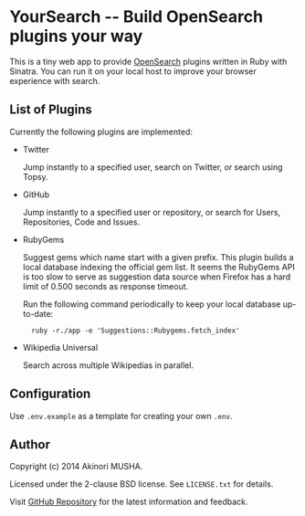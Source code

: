 # YourSearch -- Build OpenSearch plugins your way

This is a tiny web app to provide
[OpenSearch](http://www.opensearch.org/) plugins written in Ruby with
Sinatra.  You can run it on your local host to improve your browser
experience with search.

## List of Plugins

Currently the following plugins are implemented:

- Twitter

    Jump instantly to a specified user, search on Twitter, or search
    using Topsy.

- GitHub

    Jump instantly to a specified user or repository, or search for
    Users, Repositories, Code and Issues.

- RubyGems

    Suggest gems which name start with a given prefix.  This plugin
    builds a local database indexing the official gem list.  It seems
    the RubyGems API is too slow to serve as suggestion data source
    when Firefox has a hard limit of 0.500 seconds as response
    timeout.

    Run the following command periodically to keep your local database
    up-to-date:

        ruby -r./app -e 'Suggestions::Rubygems.fetch_index'

- Wikipedia Universal

    Search across multiple Wikipedias in parallel.

## Configuration

Use `.env.example` as a template for creating your own `.env`.

## Author

Copyright (c) 2014 Akinori MUSHA.

Licensed under the 2-clause BSD license.  See `LICENSE.txt` for
details.

Visit [GitHub Repository](https://github.com/knu/yoursearch) for the
latest information and feedback.
